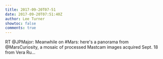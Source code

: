 ```yaml
---
title: 2017-09-20T07-51
date: 2017-09-20T07:51:40Z
author: Lee Turner
showtoc: false
comments: true
---
```


RT @JPMajor: Meanwhile on #Mars: here's a panorama from @MarsCuriosity, a mosaic of processed Mastcam images acquired Sept. 18 from Vera Ru…

